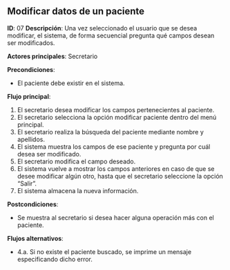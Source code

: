 ## Modificar datos de un paciente

**ID**: 07
**Descripción**: Una vez seleccionado el usuario que se desea modificar, el sistema, de forma secuencial pregunta qué campos desean ser modificados.

**Actores principales**: Secretario

**Precondiciones**:
* El paciente debe existir en el sistema.

**Flujo principal**:
1. El secretario desea modificar los campos pertenecientes al paciente.
1. El secretario selecciona la opción modificar paciente dentro del menú principal.
1. El secretario realiza la búsqueda del paciente mediante nombre y apellidos.
1. El sistema muestra los campos de ese paciente y pregunta por cuál desea ser modificado.
1. El secretario modifica el campo deseado. 
1. El sistema vuelve a mostrar los campos anteriores en caso de que se desee modificar algún otro, hasta que el secretario seleccione la opción “Salir”.
1. El sistema almacena la nueva información.

**Postcondiciones**:

* Se muestra al secretario si desea hacer alguna operación más con el paciente.

**Flujos alternativos**:

* 4.a. Si no existe el paciente buscado, se imprime un mensaje especificando dicho error.